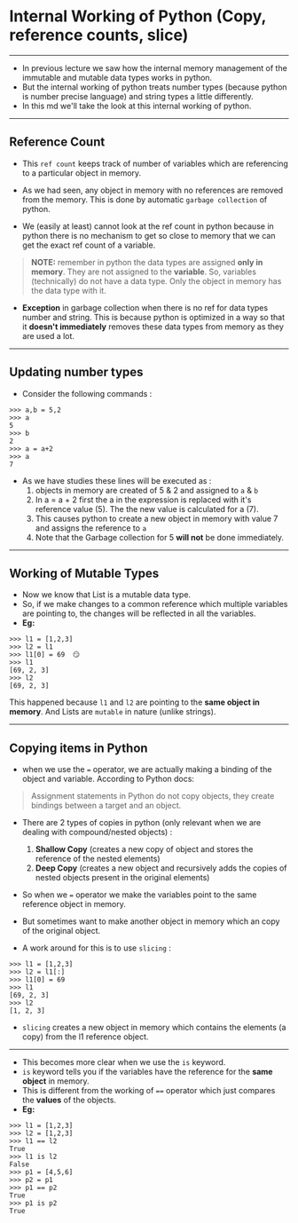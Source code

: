 # Internal Working of Python (Copy, reference counts, slice)
---
- In previous lecture we saw how the internal memory management of the immutable and mutable data types works in python.
- But the internal working of python treats number types (because python is number precise language) and string types a little differently.
- In this md we'll take the look at this internal working of python.

---

## Reference Count

- This `ref count` keeps track of number of variables which are referencing to a particular object in memory.
- As we had seen, any object in memory with no references are removed from the memory. This is done by automatic `garbage collection` of python.
  
- We (easily at least) cannot look at the ref count in python because in python there is no mechanism to get so close to memory that we can get the exact ref count of a variable.

> **NOTE:** remember in python the data types are assigned **only in memory**. They are not assigned to the **variable**. So, variables (technically) do not have a data type. Only the object in memory has the data type with it.

- **Exception** in garbage collection when there is no ref for data types number and string. This is because python is optimized in a way so that it **doesn't immediately** removes these data types from memory as they are used a lot.

---

## Updating number types 

- Consider the following commands : 
```
>>> a,b = 5,2
>>> a
5   
>>> b
2   
>>> a = a+2
>>> a
7   
```
- As we have studies these lines will be executed as : 
    1. objects in memory are created of 5 & 2 and assigned to `a` & `b`
    2. In a = a + 2 first the a in the expression is replaced with it's reference value (5). The the new value is calculated for a (7).
    3. This causes python to create a new object in memory with value 7 and assigns the reference to `a`
    4. Note that the Garbage collection for 5 **will not** be done immediately. 

---

## Working of Mutable Types 

- Now we know that List is a mutable data type. 
- So, if we make changes to a common reference which multiple variables are pointing to, the changes will be reflected in all the variables.
- **Eg:**
```
>>> l1 = [1,2,3]
>>> l2 = l1
>>> l1[0] = 69  😏
>>> l1
[69, 2, 3]
>>> l2
[69, 2, 3]
```
This happened because `l1` and `l2` are pointing to the **same object in memory**. And Lists are `mutable` in nature (unlike strings).

---

## Copying items in Python

- when we use the `=` operator, we are actually making a binding of the object and variable. According to Python docs: 
> Assignment statements in Python do not copy objects, they create bindings between a target and an object. 
- There are 2 types of copies in python (only relevant when we are dealing with compound/nested objects) : 
    1. **Shallow Copy** (creates a new copy of object and stores the reference of the nested elements)
    2. **Deep Copy** (creates a new object and recursively adds the copies of nested objects present in the original elements)

- So when we `=` operator we make the variables point to the same reference object in memory.
- But sometimes want to make another object in memory which an copy of the original object. 
- A work around for this is to use `slicing` : 
```
>>> l1 = [1,2,3]
>>> l2 = l1[:]
>>> l1[0] = 69
>>> l1
[69, 2, 3]
>>> l2
[1, 2, 3]
```
- `slicing` creates a new object in memory which contains the elements (a copy) from the l1 reference object.
---
- This becomes more clear when we use the `is` keyword. 
- `is` keyword tells you if the variables have the reference for the **same object** in memory. 
- This is different from the working of `==` operator which just compares the **values** of the objects.
- **Eg:**
```
>>> l1 = [1,2,3]
>>> l2 = [1,2,3]
>>> l1 == l2
True
>>> l1 is l2
False
>>> p1 = [4,5,6]
>>> p2 = p1
>>> p1 == p2
True
>>> p1 is p2
True
```
